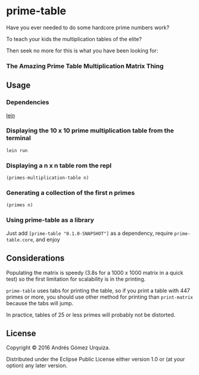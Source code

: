 # prime-table

Have you ever needed to do some hardcore prime numbers work?

To teach your kids the multiplication tables of the elite?

Then seek no more for this is what you have been looking for:

### The Amazing Prime Table Multiplication Matrix Thing

## Usage

### Dependencies

[lein](http://leiningen.org)

### Displaying the 10 x 10 prime multiplication table from the terminal

`lein run`

### Displaying a n x n table rom the repl

`(primes-multiplication-table n)`

### Generating a collection of the first n primes

`(primes n)`

### Using prime-table as a library

Just add `[prime-table "0.1.0-SNAPSHOT"]` as a dependency,
require `prime-table.core`, and enjoy

## Considerations

Populating the matrix is speedy (3.8s for a 1000 x 1000 matrix in a quick test)
so the first limitation for scalability is in the printing.

`prime-table` uses tabs for printing the table, so if you print a table with
447 primes or more, you should use other method for printing than `print-matrix`
because the tabs will jump.

In practice, tables of 25 or less primes will probably not be distorted.

## License

Copyright © 2016 Andrés Gómez Urquiza.

Distributed under the Eclipse Public License either version 1.0 or (at
your option) any later version.
